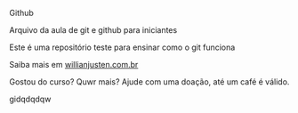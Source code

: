 Github

Arquivo da aula de git e github para iniciantes

Este é uma repositório teste para ensinar como o git funciona

Saiba mais em  [willianjusten.com.br](http://willianjusten.com.br)

Gostou do curso? Quwr mais? Ajude com uma doação, até um café é válido.

gidqdqdqw
